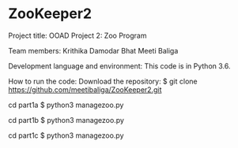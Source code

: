 # ZooKeeper2

Project title:
OOAD Project 2: Zoo Program

Team members:
Krithika Damodar Bhat
Meeti Baliga

Development language and environment:
This code is in Python 3.6. 

How to run the code:
Download the repository:
$ git clone https://github.com/meetibaliga/ZooKeeper2.git

cd part1a
$ python3 managezoo.py

cd part1b
$ python3 managezoo.py

cd part1c
$ python3 managezoo.py

